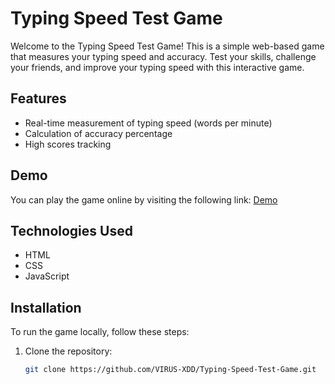 # Typing Speed Test Game

Welcome to the Typing Speed Test Game! This is a simple web-based game that measures your typing speed and accuracy. Test your skills, challenge your friends, and improve your typing speed with this interactive game.

## Features

- Real-time measurement of typing speed (words per minute)
- Calculation of accuracy percentage
- High scores tracking

## Demo

You can play the game online by visiting the following link: [Demo](Coming)

## Technologies Used

- HTML
- CSS 
- JavaScript 

## Installation

To run the game locally, follow these steps:

1. Clone the repository:

   ```bash
   git clone https://github.com/VIRUS-XDD/Typing-Speed-Test-Game.git
